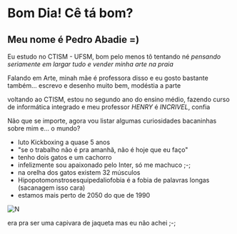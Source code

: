 # Bom Dia! Cê tá bom?
## Meu nome é Pedro Abadie =)


Eu estudo no CTISM - UFSM, bom pelo menos tô tentando né
_pensando seriamente em largar tudo e vender minha arte na praia_

Falando em Arte, minah mãe é professora disso e eu gosto bastante também... 
escrevo e desenho muito bem, modéstia a parte

voltando ao CTISM, estou no segundo ano do ensino médio, fazendo curso de informática integrado e meu professor _HENRY_ é _INCRIVEL_, confia

Não que se importe, agora vou listar algumas curiosidades bacaninhas sobre mim e... o mundo?

- luto Kickboxing a quase 5 anos 
- "se o trabalho não é pra amanhã, não é hoje que eu faço"
- tenho dois gatos e um cachorro
- infelizmente sou apaixonado pelo Inter, só me machuco ;-;
- na orelha dos gatos existem 32 músculos
- Hipopotomonstrosesquipedaliofobia é a fobia de palavras longas (sacanagem isso cara)
- estamos mais perto de 2050 do que de 1990


![N](https://encrypted-tbn0.gstatic.com/images?q=tbn:ANd9GcRXDE3NVCBlHb4qJpzDl2uS4qN4dsE6BHx6kzIXbez-7UER3qfJWLEEjsQjDTSnt5E4JeU&usqp=CAU)

era pra ser uma capivara de jaqueta mas eu não achei ;-;